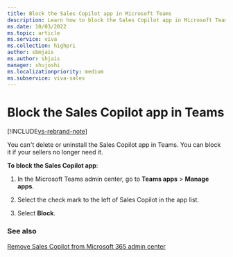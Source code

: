 ```yaml
---
title: Block the Sales Copilot app in Microsoft Teams
description: Learn how to block the Sales Copilot app in Microsoft Teams
ms.date: 10/03/2022
ms.topic: article
ms.service: viva
ms.collection: highpri
author: sbmjais
ms.author: shjais
manager: shujoshi
ms.localizationpriority: medium
ms.subservice: viva-sales
---
```


# Block the Sales Copilot app in Teams

[!INCLUDE[vs-rebrand-note](../includes/vs-rebrand-note.md)]

You can't delete or uninstall the Sales Copilot app in Teams. You can block it if your sellers no longer need it.

**To block the Sales Copilot app**:

1.  In the Microsoft Teams admin center, go to **Teams apps** &gt; **Manage apps**.

2.  Select the check mark to the left of Sales Copilot in the app list.

3.  Select **Block**.

### See also

[Remove Sales Copilot from Microsoft 365 admin center](disable-viva-sales.md)
